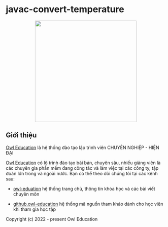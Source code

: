 # javac-convert-temperature

<p align="center">
  <img width="320" src="https://owl.edu.vn/wp-content/uploads/2023/01/owl-logo-2.png">
</p>

## Giới thiệu

[Owl Education](https://owl.edu.vn) là hệ thống đào tạo lập trình viên CHUYÊN NGHIỆP - HIỆN ĐẠI

[Owl Education](https://owl.edu.vn) có lộ trình đào tạo bài bản, chuyên sâu, nhiều giảng viên là các chuyên gia phần mềm đang công tác và làm việc tại các công ty, tập đoàn lớn trong và ngoài nước. Bạn có thể theo dõi chúng tôi tại các kênh sau:

- [owl-eduation](https://owl.edu.vn/) hệ thống trang chủ, thông tin khóa học và các bài viết chuyên môn
  
- [github.owl-education](https://github.com/Owl-Education) hệ thống mã nguồn tham khảo dành cho học viên khi tham gia học tập



Copyright (c) 2022 - present Owl Education